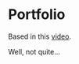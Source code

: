 # Portfolio
 
Based in this [video](https://www.youtube.com/watch?v=-D6oTPA4vXc).

Well, not quite...
